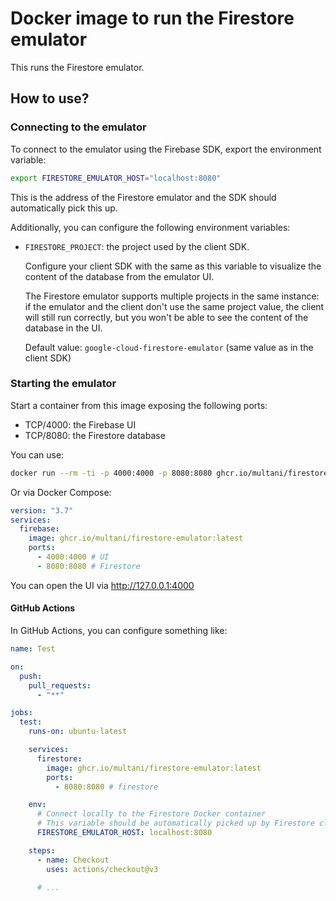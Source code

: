 # Docker image to run the Firestore emulator

This runs the Firestore emulator.

## How to use?

### Connecting to the emulator

To connect to the emulator using the Firebase SDK, export the environment variable:

```sh
export FIRESTORE_EMULATOR_HOST="localhost:8080"
```

This is the address of the Firestore emulator and the SDK should automatically pick this up.

Additionally, you can configure the following environment variables:

* `FIRESTORE_PROJECT`: the project used by the client SDK.

  Configure your client SDK with the same as this variable to visualize the
  content of the database from the emulator UI.

  The Firestore emulator supports multiple projects in the same instance: if the
  emulator and the client don't use the same project value, the client will
  still run correctly, but you won't be able to see the content of the database
  in the UI.

  Default value: `google-cloud-firestore-emulator` (same value as in the client SDK)


### Starting the emulator

Start a container from this image exposing the following ports:

* TCP/4000: the Firebase UI
* TCP/8080: the Firestore database

You can use:

```sh
docker run --rm -ti -p 4000:4000 -p 8080:8080 ghcr.io/multani/firestore-emulator:latest
```

Or via Docker Compose:

```yaml
version: "3.7"
services:
  firebase:
    image: ghcr.io/multani/firestore-emulator:latest
    ports:
      - 4000:4000 # UI
      - 8080:8080 # Firestore
```

You can open the UI via http://127.0.0.1:4000


#### GitHub Actions

In GitHub Actions, you can configure something like:

```yaml
name: Test

on:
  push:
    pull_requests:
      - "**"

jobs:
  test:
    runs-on: ubuntu-latest

    services:
      firestore:
        image: ghcr.io/multani/firestore-emulator:latest
        ports:
          - 8080:8080 # firestore

    env:
      # Connect locally to the Firestore Docker container
      # This variable should be automatically picked up by Firestore client SDK.
      FIRESTORE_EMULATOR_HOST: localhost:8080

    steps:
      - name: Checkout
        uses: actions/checkout@v3

      # ...
```
